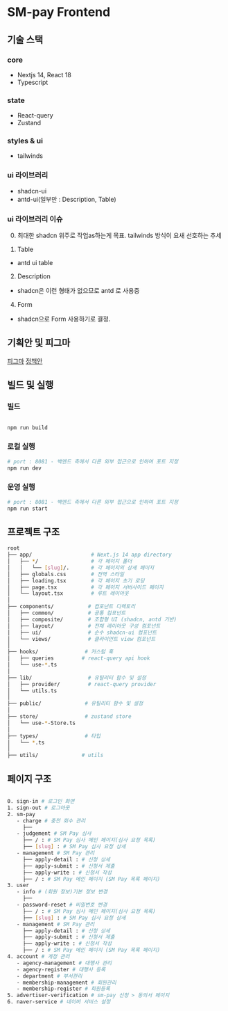 # SM-pay Frontend

## 기술 스택

### core

- Nextjs 14, React 18
- Typescript

### state

- React-query
- Zustand

### styles & ui

- tailwinds

### ui 라이브러리

- shadcn-ui
- antd-ui(일부만 : Description, Table)

### ui 라이브러리 이슈

0. 최대한 shadcn 위주로 작업as하는게 목표. tailwinds 방식이 요새 선호하는 추세

1. Table

- antd ui table

2. Description

- shadcn은 이런 형태가 없으므로 antd 로 사용중

4. Form

- shadcn으로 Form 사용하기로 결정.

## 기획안 및 피그마

[피그마](https://www.figma.com/design/RxwP19dL9bvFhMJpZ5FzSW/SMPay-Planning?node-id=31-3468&p=f)
[정책안](https://searchm-atlab.atlassian.net/wiki/spaces/SMPay/pages/13336707/2.)

## 빌드 및 실행

### 빌드

```bash

npm run build
```

### 로컬 실행

```bash
# port : 8081 - 백엔드 측에서 다른 외부 접근으로 인하여 포트 지정
npm run dev
```

### 운영 실행

```bash
# port : 8081 - 백엔드 측에서 다른 외부 접근으로 인하여 포트 지정
npm run start
```

## 프로젝트 구조

```bash
root
├── app/                   # Next.js 14 app directory
│   ├── */                 # 각 페이지 폴더
│   │   └── [slug]/.       # 각 페이지의 상세 페이지
│   ├── globals.css        # 전역 스타일
│   ├── loading.tsx        # 각 페이지 초기 로딩
│   ├── page.tsx           # 각 페이지 서버사이드 페이지
│   └── layout.tsx         # 루트 레이아웃
│
├── components/           # 컴포넌트 디렉토리
│   ├── common/           # 공통 컴포넌트
│   ├── composite/        # 조합형 UI (shadcn, antd 기반)
│   ├── layout/           # 전체 레이아웃 구성 컴포넌트
│   ├── ui/               # 순수 shadcn-ui 컴포넌트
│   └── views/            # 클라이언트 view 컴포넌트
│
├── hooks/               # 커스텀 훅
│   ├── queries         # react-query api hook
│   └── use-*.ts
│
├── lib/                  # 유틸리티 함수 및 설정
│   ├── provider/         # react-query provider
│   └── utils.ts
│
├── public/              # 유틸리티 함수 및 설정
│
├── store/               # zustand store
│   └── use-*-Store.ts
│
├── types/               # 타입
│   └── *.ts
│
├── utils/              # utils


```

## 페이지 구조

```bash

0. sign-in # 로그인 화면
1. sign-out # 로그아웃
2. sm-pay
   - charge # 충전 회수 관리
     ├──
   - judgement # SM Pay 심사
     ├── / : # SM Pay 심사 메인 페이지(심사 요청 목록)
     ├── [slug] : # SM Pay 심사 요청 상세
   - management # SM Pay 관리
     ├── apply-detail : # 신청 상세
     ├── apply-submit : # 신청서 제출
     ├── apply-write : # 신청서 작성
     ├── / : # SM Pay 메인 페이지 (SM Pay 목록 페이지)
3. user
   - info # (회원 정보)기본 정보 변경
     ├──
   - password-reset # 비밀번호 변경
     ├── / : # SM Pay 심사 메인 페이지(심사 요청 목록)
     ├── [slug] : # SM Pay 심사 요청 상세
   - management # SM Pay 관리
     ├── apply-detail : # 신청 상세
     ├── apply-submit : # 신청서 제출
     ├── apply-write : # 신청서 작성
     ├── / : # SM Pay 메인 페이지 (SM Pay 목록 페이지)
4. account # 계정 관리
   - agency-management # 대행사 관리
   - agency-register # 대행사 등록
   - department # 부서관리
   - membership-management # 회원관리
   - membership-register # 회원등록
5. advertiser-verification # sm-pay 신청 > 동의서 페이지
6. naver-service # 네이버 서비스 설정

```
